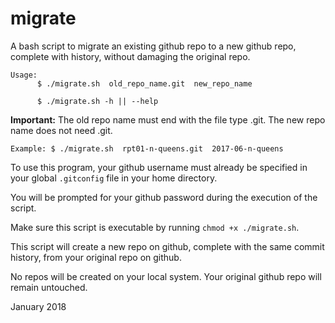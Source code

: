 # migrate

A bash script to migrate an existing github repo to a new github repo, complete
with history, without damaging the original repo.

  	Usage:   
          $ ./migrate.sh  old_repo_name.git  new_repo_name

          $ ./migrate.sh -h || --help

**Important:**
The old repo name must end with the file type .git.
The new repo name does not need .git.

  	Example: $ ./migrate.sh  rpt01-n-queens.git  2017-06-n-queens

To use this program, your github username must
already be specified in your global ```.gitconfig```
file in your home directory.

You will be prompted for your github password during the execution of the
script.

Make sure this script is executable by running ```chmod +x ./migrate.sh```.

This script will create a new repo on github, complete with
the same commit history, from your original repo on github.

No repos will be created on your local system.
Your original github repo will remain untouched. 


January 2018

